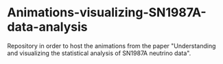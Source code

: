# Animations-visualizing-SN1987A-data-analysis
 Repository in order to host the animations from the paper "Understanding and visualizing the statistical analysis of SN1987A neutrino data".
